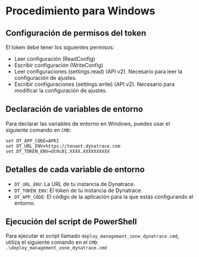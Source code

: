# Procedimiento para Windows

## Configuración de permisos del token

El token debe tener los siguientes permisos:

- Leer configuración (ReadConfig)
- Escribir configuración (WriteConfig)
- Leer configuraciones (settings.read) (API v2). Necesario para leer la configuración de ajustes.
- Escribir configuraciones (settings.write) (API v2). Necesario para modificar la configuración de ajustes.

## Declaración de variables de entorno

Para declarar las variables de entorno en Windows, puedes usar el siguiente comando en `CMD`:

`set DT_APP_CODE=APKI`
<br>
`set DT_URL_ENV=https://tenant.dynatrace.com`
<br>
`set DT_TOKEN_ENV=dt0c01.XXXX.XXXXXXXXXX`
<br>

## Detalles de cada variable de entorno

- `DT_URL_ENV`: La URL de tu instancia de Dynatrace.
- `DT_TOKEN_ENV`: El token de tu instancia de Dynatrace.
- `DT_APP_CODE`: El código de la aplicación para la que estás configurando el entorno.

## Ejecución del script de PowerShell

Para ejecutar el script llamado `deploy_management_zone_dynatrace.cmd`, utiliza el siguiente comando en el  `CMD`:
`.\deploy_management_zone_dynatrace.cmd`
